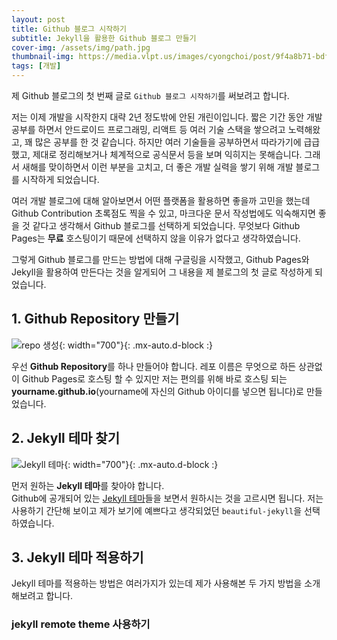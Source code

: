 ```yaml
---
layout: post
title: Github 블로그 시작하기
subtitle: Jekyll을 활용한 Github 블로그 만들기
cover-img: /assets/img/path.jpg
thumbnail-img: https://media.vlpt.us/images/cyongchoi/post/9f4a8b71-bdf4-4266-b25c-40fc5e29d761/asasf.png
tags: [개발]
---
```


제 Github 블로그의 첫 번째 글로 `Github 블로그 시작하기`를 써보려고 합니다.    

저는 이제 개발을 시작한지 대략 2년 정도밖에 안된 개린이입니다. 짧은 기간 동안 개발 공부를 하면서 안드로이드 프로그래밍, 리액트 등 
여러 기술 스택을 쌓으려고 노력해왔고, 꽤 많은 공부를 한 것 같습니다. 하지만 여러 기술들을 공부하면서 따라가기에 급급했고, 제대로 
정리해보거나 체계적으로 공식문서 등을 보며 익히지는 못해습니다. 그래서 새해를 맞이하면서 이런 부분을 고치고, 더 좋은 개발 실력을
쌓기 위해 개발 블로그를 시작하게 되었습니다.  

여러 개발 블로그에 대해 알아보면서 어떤 플랫폼을 활용하면 좋을까 고민을 했는데 Github Contribution 초록점도 찍을 수 있고, 마크다운 문서
작성법에도 익숙해지면 좋을 것 같다고 생각해서 Github 블로그를 선택하게 되었습니다. 무엇보다 Github Pages는 **무료** 호스팅이기 때문에 선택하지
않을 이유가 없다고 생각하였습니다.

그렇게 Github 블로그를 만드는 방법에 대해 구글링을 시작했고, Github Pages와 Jekyll을 활용하여 만든다는 것을 알게되어 그 내용을 제 블로그의
첫 글로 작성하게 되었습니다.

## 1. Github Repository 만들기

![repo 생성](https://user-images.githubusercontent.com/49465188/103454172-96da9180-4d24-11eb-8e8e-d8b15559784d.png){: width="700"}{: .mx-auto.d-block :}

우선 **Github Repository**를 하나 만들어야 합니다. 레포 이름은 무엇으로 하든 상관없이 Github Pages로 호스팅 할 수 있지만 저는 편의를 위해 바로 
호스팅 되는 **yourname.github.io**(yourname에 자신의 Github 아이디를 넣으면 됩니다)로 만들었습니다.

## 2. Jekyll 테마 찾기

![Jekyll 테마](https://user-images.githubusercontent.com/49465188/103454331-38161780-4d26-11eb-914c-cf7131ad122a.png){: width="700"}{: .mx-auto.d-block :}

먼저 원하는 **Jekyll 테마**를 찾아야 합니다.  
Github에 공개되어 있는 [Jekyll 테마](https://github.com/topics/jekyll-theme)들을 보면서 원하시는 것을 고르시면 됩니다. 저는 사용하기 간단해
보이고 제가 보기에 예쁘다고 생각되었던 `beautiful-jekyll`을 선택하였습니다.

## 3. Jekyll 테마 적용하기

Jekyll 테마를 적용하는 방법은 여러가지가 있는데 제가 사용해본 두 가지 방법을 소개해보려고 합니다.

### jekyll remote theme 사용하기

